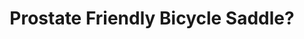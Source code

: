 ---
layout: community
category: community
title: "Prostate Friendly Bicycle Saddle?"
description: "Looking for a good prostate friendly seat.. any recommendations?  Selle SMP TRK, but it hurts my but instead haha. Yeh a recumbent actually that is a very smart reply. "
isTopLevel: false
isSingleLevel: false
isArticle: false
datePublished: 2022-08-29 10:39:00 +0300
dateModified: 2022-08-29 10:39:00 +0300
published: false
---